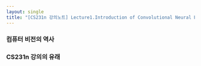 ```yaml
---
layout: single
title: "[CS231n 강의노트] Lecture1.Introduction of Convolutional Neural Network for Vision Recognition"
---
```



### 컴퓨터 비전의 역사

### CS231n 강의의 유래

